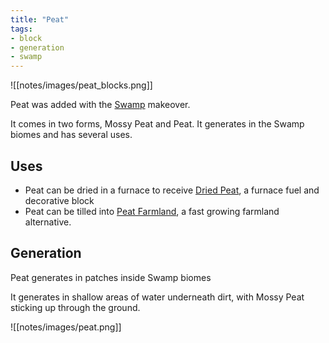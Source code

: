 ```yaml
---
title: "Peat"
tags:
- block
- generation
- swamp
---
```


![[notes/images/peat_blocks.png]]

Peat was added with the [Swamp](notes/makeover/swamp) makeover.

It comes in two forms, Mossy Peat and Peat.
It generates in the Swamp biomes and has several uses.

## Uses
- Peat can be dried in a furnace to receive [Dried Peat](notes/block/dried_peat), a furnace fuel and decorative block
- Peat can be tilled into [Peat Farmland](notes/block/peat_farmland), a fast growing farmland alternative.

## Generation
Peat generates in patches inside Swamp biomes

It generates in shallow areas of water underneath dirt, with Mossy Peat sticking up through the ground.

![[notes/images/peat.png]]